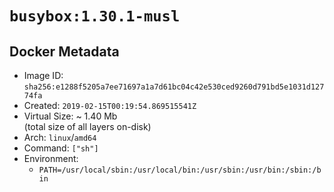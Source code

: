# `busybox:1.30.1-musl`

## Docker Metadata

- Image ID: `sha256:e1288f5205a7ee71697a1a7d61bc04c42e530ced9260d791bd5e1031d12774fa`
- Created: `2019-02-15T00:19:54.869515541Z`
- Virtual Size: ~ 1.40 Mb  
  (total size of all layers on-disk)
- Arch: `linux`/`amd64`
- Command: `["sh"]`
- Environment:
  - `PATH=/usr/local/sbin:/usr/local/bin:/usr/sbin:/usr/bin:/sbin:/bin`
